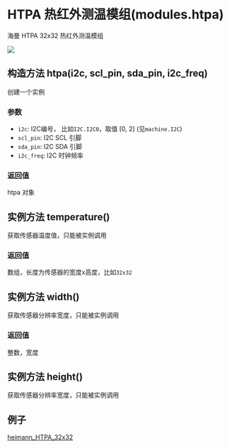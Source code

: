 HTPA 热红外测温模组(modules.htpa)
====

海曼 HTPA 32x32 热红外测温模组

![](../../../assets/htpa.png)

## 构造方法 htpa(i2c, scl_pin, sda_pin, i2c_freq)

创建一个实例

### 参数

* `i2c`: I2C编号， 比如`I2C.I2C0`，取值 [0, 2] (见`machine.I2C`)
* `scl_pin`: I2C SCL 引脚
* `sda_pin`: I2C SDA 引脚
* `i2c_freq`: I2C 时钟频率


### 返回值

htpa 对象


## 实例方法 temperature()

获取传感器温度值，只能被实例调用

### 返回值

数组，长度为传感器的宽度x高度，比如`32x32`

## 实例方法 width()

获取传感器分辨率宽度，只能被实例调用

### 返回值

整数，宽度

## 实例方法 height()

获取传感器分辨率宽度，只能被实例调用


## 例子

[heimann_HTPA_32x32](https://github.com/sipeed/MaixPy_scripts/tree/master/modules/others/heimann_HTPA_32x32)


